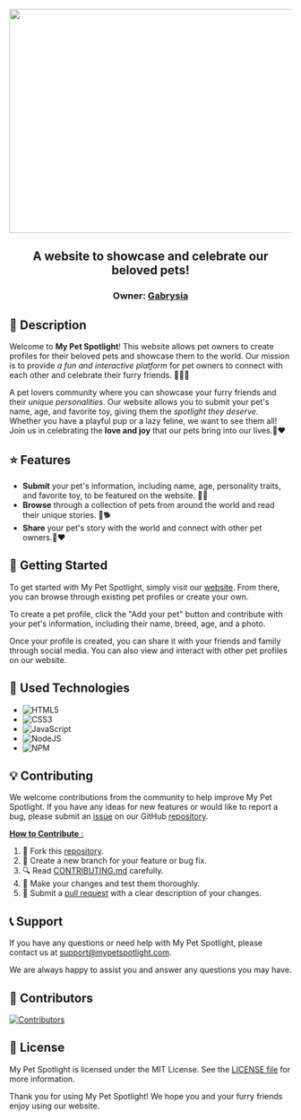 <p align="center">
<img src="https://github.com/its-your-invi/MyPetSpotlight/assets/95538354/842908b8-39e4-4290-a757-5e2c568b6753" height="400px" width="750px" > 
</p>  
<h2 align="center">
    A website to showcase and celebrate our beloved pets!
</h2>
<h3 align="center">
    Owner: <a href="https://github.com/gabrysia694">Gabrysia</a>
</h3>

## 🐾 Description

Welcome to **My Pet Spotlight**! This website allows pet owners to create profiles for their beloved pets and showcase them to the world. Our mission is to provide *a fun and interactive platform* for pet owners to connect with each other and celebrate their furry friends. 🌟🐶🐱

A pet lovers community where you can showcase your furry friends and their *unique personalities*. Our website allows you to submit your pet's name, age, and favorite toy, giving them the *spotlight they deserve*. Whether you have a playful pup or a lazy feline, we want to see them all! Join us in celebrating the **love and joy** that our pets bring into our lives.🐾❤️

## ⭐ Features

- **Submit** your pet's information, including name, age, personality traits, and favorite toy, to be featured on the website. 🐾🌐
- **Browse** through a collection of pets from around the world and read their unique stories. 📸🐕
- **Share** your pet's story with the world and connect with other pet owners.💌❤️

## 🚀 Getting Started 

To get started with My Pet Spotlight, simply visit our [website](https://mypetspotlight.netlify.app/). From there, you can browse through existing pet profiles or create your own.

To create a pet profile, click the "Add your pet" button and contribute with your pet's information, including their name, breed, age, and a photo.

Once your profile is created, you can share it with your friends and family through social media. You can also view and interact with other pet profiles on our website.

## 🔧 Used Technologies

- ![HTML5](https://img.shields.io/badge/html5-%23E34F26.svg?style=for-the-badge&logo=html5&logoColor=white)
- ![CSS3](https://img.shields.io/badge/css3-%231572B6.svg?style=for-the-badge&logo=css3&logoColor=white) 
- ![JavaScript](https://img.shields.io/badge/javascript-%23323330.svg?style=for-the-badge&logo=javascript&logoColor=%23F7DF1E)
- ![NodeJS](https://img.shields.io/badge/node.js-6DA55F?style=for-the-badge&logo=node.js&logoColor=white) 
- ![NPM](https://img.shields.io/badge/NPM-%23CB3837.svg?style=for-the-badge&logo=npm&logoColor=white)

## 💡 Contributing

We welcome contributions from the community to help improve My Pet Spotlight. If you have any ideas for new features or would like to report a bug, please submit an [issue](https://github.com/gabrysia694/MyPetSpotlight/issues) on our GitHub [repository](https://github.com/gabrysia694/MyPetSpotlight).

<ins> **How to Contribute** : <ins> 

1. 🍴 Fork this [repository](https://github.com/gabrysia694/MyPetSpotlight).
2. 🌿 Create a new branch for your feature or bug fix.
3. 🔍 Read [CONTRIBUTING.md](https://github.com/gabrysia694/MyPetSpotlight/blob/main/CONTRIBUTING.md) carefully.
4. 🚀 Make your changes and test them thoroughly.
5. 📩 Submit a [pull request](https://github.com/gabrysia694/MyPetSpotlight/pulls) with a clear description of your changes.

## 📞 Support

If you have any questions or need help with My Pet Spotlight, please contact us at support@mypetspotlight.com. 
  
We are always happy to assist you and answer any questions you may have.

## 👥 Contributors

[![Contributors](https://contrib.rocks/image?repo=gabrysia694/MyPetSpotlight)](https://github.com/gabrysia694/MyPetSpotlight/graphs/contributors)

## 📝 License

My Pet Spotlight is licensed under the MIT License. See the [LICENSE file](https://github.com/gabrysia694/MyPetSpotlight/blob/main/LICENSE) for more information.

Thank you for using My Pet Spotlight! We hope you and your furry friends enjoy using our website.
